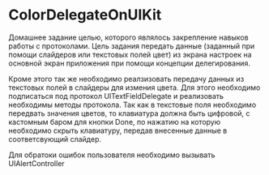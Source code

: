 # ColorDelegateOnUIKit

Домашнее задание целью, которого являлось закрепление навыков работы с протоколами. Цель задания передать данные (заданный при помощи слайдеров или текстовых полей цвет) из экрана настроек на основной экран приложения при помощи концепции делегирования. 

Кроме этого так же необходимо реалзизовать передачу данных из текстовых полей в слайдеры для измения цвета. Для этого необходимо подписаться под протокол UITextFieldDelegate и реализовать необходимы методы протокола. Так как в текстовые поля необходимо передвать значения цветов, то клавиатура должна быть цифровой, с кастомным баром для кнопки Done, по нажатию на которую необходимо скрыть клавиатуру, передав внесенные данные в соответсвующий слайдер. 

Для обратоки ошибок пользователя необходимо вызывать UIAlertController
